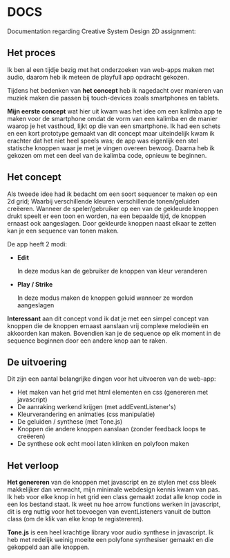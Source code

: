 # DOCS

Documentation regarding Creative System Design 2D assignment:

## Het proces

Ik ben al een tijdje bezig met het onderzoeken van web-apps maken met audio, daarom heb ik meteen de playfull app opdracht gekozen.

Tijdens het bedenken van __het concept__ heb ik nagedacht over manieren van muziek maken die passen bij touch-devices zoals smartphones en tablets.

__Mijn eerste concept__ wat hier uit kwam was het idee om een kalimba app te maken voor de smartphone omdat de vorm van een kalimba en de manier waarop je het vasthoud, lijkt op die van een smartphone. Ik had een schets en een kort prototype gemaakt van dit concept maar uiteindelijk kwam ik erachter dat het niet heel speels was; de app was eigenlijk een stel statische knoppen waar je met je vingen overeen bewoog.
Daarna heb ik gekozen om met een deel van de kalimba code, opnieuw te beginnen.

## Het concept

Als tweede idee had ik bedacht om een soort sequencer te maken op een 2d grid; Waarbij verschillende kleuren verschillende tonen/geluiden creëeren. Wanneer de speler/gebruiker op een van de gekleurde knoppen drukt speelt er een toon en worden, na een bepaalde tijd, de knoppen ernaast ook aangeslagen. Door gekleurde knoppen naast elkaar te zetten kan je een sequence van tonen maken.

De app heeft 2 modi:
* __Edit__

    In deze modus kan de gebruiker de knoppen van kleur veranderen

* __Play / Strike__

    In deze modus maken de knoppen geluid wanneer ze worden aangeslagen


__Interessant__ aan dit concept vond ik dat je met een simpel concept van knoppen die de knoppen ernaast aanslaan vrij complexe melodieën en akkoorden kan maken. Bovendien kan je de sequence op elk moment in de sequence beginnen door een andere knop aan te raken.

## De uitvoering

Dit zijn een aantal belangrijke dingen voor het uitvoeren van de web-app:

* Het maken van het grid met html elementen en css (genereren met javascript)
* De aanraking werkend krijgen (met addEventListener's)
* Kleurverandering en animaties (css manipulatie)
* De geluiden / synthese (met Tone.js)
* Knoppen die andere knoppen aanslaan (zonder feedback loops te creëeren)
* De synthese ook echt mooi laten klinken en polyfoon maken

## Het verloop

__Het genereren__ van de knoppen met javascript en ze stylen met css bleek makkelijker dan verwacht, mijn minimale webdesign kennis kwam van pas. Ik heb voor elke knop in het grid een class gemaakt zodat alle knop code in een los bestand staat. Ik weet nu hoe arrow functions werken in javascript, dit is erg nuttig voor het toevoegen van eventListeners vanuit de button class (om de klik van elke knop te registereren).

__Tone.js__ is een heel krachtige library voor audio synthese in javascript. Ik heb met redelijk weinig moeite een polyfone synthesiser gemaakt en die gekoppeld aan alle knoppen.